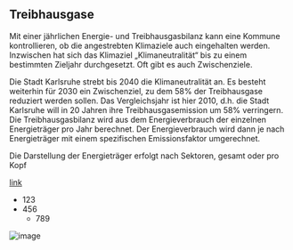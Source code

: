 ## Treibhausgase

Mit einer jährlichen Energie- und Treibhausgasbilanz kann eine Kommune kontrollieren, ob die angestrebten Klimaziele auch eingehalten werden. Inzwischen hat sich das Klimaziel „Klimaneutralität“ bis zu einem bestimmten Zieljahr durchgesetzt. Oft gibt es auch Zwischenziele.

Die Stadt Karlsruhe strebt bis 2040 die Klimaneutralität an. Es besteht weiterhin für 2030 ein Zwischenziel, zu dem 58% der Treibhausgase reduziert werden sollen. Das Vergleichsjahr ist hier 2010, d.h. die Stadt Karlsruhe will in 20 Jahren ihre Treibhausgasemission um 58% verringern. Die Treibhausgasbilanz wird aus dem Energieverbrauch der einzelnen Energieträger pro Jahr berechnet. Der Energieverbrauch wird dann je nach Energieträger mit einem spezifischen Emissionsfaktor umgerechnet.

Die Darstellung der Energieträger erfolgt nach Sektoren, gesamt oder pro Kopf


[link](https://www.google.com)

  * 123
  * 456
    * 789

![image](/images/testing.jpg)  



